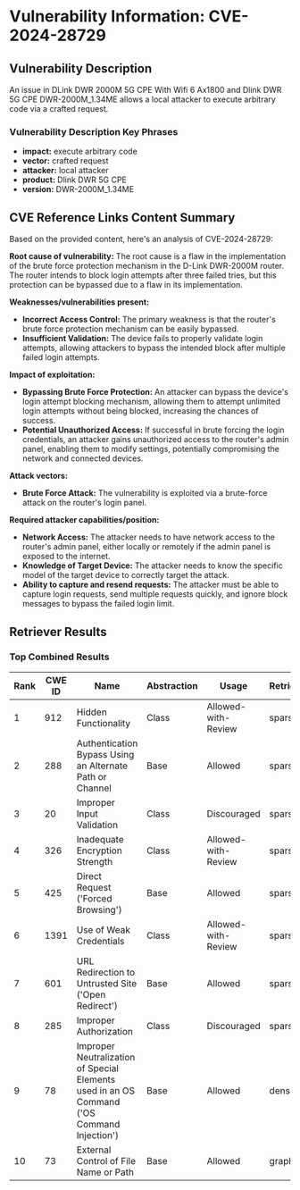 # Vulnerability Information: CVE-2024-28729

## Vulnerability Description
An issue in DLink DWR 2000M 5G CPE With Wifi 6 Ax1800 and Dlink DWR 5G CPE DWR-2000M_1.34ME allows a local attacker to execute arbitrary code via a crafted request.

### Vulnerability Description Key Phrases
- **impact:** execute arbitrary code
- **vector:** crafted request
- **attacker:** local attacker
- **product:** Dlink DWR 5G CPE
- **version:** DWR-2000M_1.34ME

## CVE Reference Links Content Summary
Based on the provided content, here's an analysis of CVE-2024-28729:

**Root cause of vulnerability:**
The root cause is a flaw in the implementation of the brute force protection mechanism in the D-Link DWR-2000M router. The router intends to block login attempts after three failed tries, but this protection can be bypassed due to a flaw in its implementation.

**Weaknesses/vulnerabilities present:**
- **Incorrect Access Control:** The primary weakness is that the router's brute force protection mechanism can be easily bypassed.
- **Insufficient Validation:** The device fails to properly validate login attempts, allowing attackers to bypass the intended block after multiple failed login attempts.

**Impact of exploitation:**
- **Bypassing Brute Force Protection:** An attacker can bypass the device's login attempt blocking mechanism, allowing them to attempt unlimited login attempts without being blocked, increasing the chances of success.
- **Potential Unauthorized Access:** If successful in brute forcing the login credentials, an attacker gains unauthorized access to the router's admin panel, enabling them to modify settings, potentially compromising the network and connected devices.

**Attack vectors:**
- **Brute Force Attack:** The vulnerability is exploited via a brute-force attack on the router's login panel.

**Required attacker capabilities/position:**
- **Network Access:** The attacker needs to have network access to the router's admin panel, either locally or remotely if the admin panel is exposed to the internet.
- **Knowledge of Target Device:** The attacker needs to know the specific model of the target device to correctly target the attack.
- **Ability to capture and resend requests:** The attacker must be able to capture login requests, send multiple requests quickly, and ignore block messages to bypass the failed login limit.

## Retriever Results

### Top Combined Results

| Rank | CWE ID | Name | Abstraction | Usage  | Retrievers | Individual Scores |
|------|--------|------|-------------|-------|------------|-------------------|
| 1 | 912 | Hidden Functionality | Class | Allowed-with-Review | sparse | 0.057 |
| 2 | 288 | Authentication Bypass Using an Alternate Path or Channel | Base | Allowed | sparse | 0.053 |
| 3 | 20 | Improper Input Validation | Class | Discouraged | sparse | 0.049 |
| 4 | 326 | Inadequate Encryption Strength | Class | Allowed-with-Review | sparse | 0.049 |
| 5 | 425 | Direct Request ('Forced Browsing') | Base | Allowed | sparse | 0.049 |
| 6 | 1391 | Use of Weak Credentials | Class | Allowed-with-Review | sparse | 0.048 |
| 7 | 601 | URL Redirection to Untrusted Site ('Open Redirect') | Base | Allowed | sparse | 0.048 |
| 8 | 285 | Improper Authorization | Class | Discouraged | sparse | 0.047 |
| 9 | 78 | Improper Neutralization of Special Elements used in an OS Command ('OS Command Injection') | Base | Allowed | dense | 0.616 |
| 10 | 73 | External Control of File Name or Path | Base | Allowed | graph | 0.002 |

